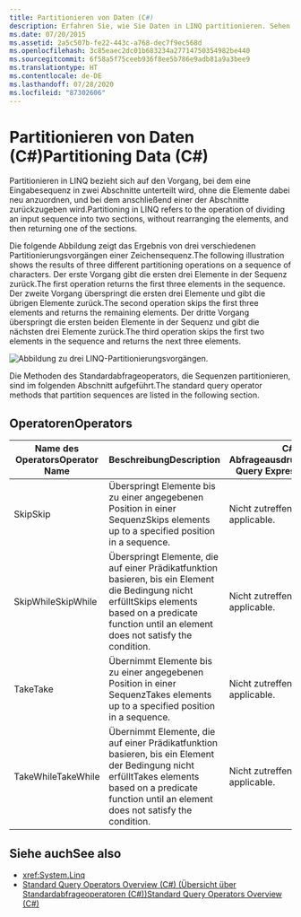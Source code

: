 ```yaml
---
title: Partitionieren von Daten (C#)
description: Erfahren Sie, wie Sie Daten in LINQ partitionieren. Sehen Sie sich eine Abbildung mit den Ergebnissen von Partitionierungsvorgängen an.
ms.date: 07/20/2015
ms.assetid: 2a5c507b-fe22-443c-a768-dec7f9ec568d
ms.openlocfilehash: 3c85eaec2dc01b683234a27714750354982be440
ms.sourcegitcommit: 6f58a5f75ceeb936f8ee5b786e9adb81a9a3bee9
ms.translationtype: HT
ms.contentlocale: de-DE
ms.lasthandoff: 07/28/2020
ms.locfileid: "87302606"
---
```

# <a name="partitioning-data-c"></a><span data-ttu-id="14887-104">Partitionieren von Daten (C#)</span><span class="sxs-lookup"><span data-stu-id="14887-104">Partitioning Data (C#)</span></span>
<span data-ttu-id="14887-105">Partitionieren in LINQ bezieht sich auf den Vorgang, bei dem eine Eingabesequenz in zwei Abschnitte unterteilt wird, ohne die Elemente dabei neu anzuordnen, und bei dem anschließend einer der Abschnitte zurückzugeben wird.</span><span class="sxs-lookup"><span data-stu-id="14887-105">Partitioning in LINQ refers to the operation of dividing an input sequence into two sections, without rearranging the elements, and then returning one of the sections.</span></span>  
  
 <span data-ttu-id="14887-106">Die folgende Abbildung zeigt das Ergebnis von drei verschiedenen Partitionierungsvorgängen einer Zeichensequenz.</span><span class="sxs-lookup"><span data-stu-id="14887-106">The following illustration shows the results of three different partitioning operations on a sequence of characters.</span></span> <span data-ttu-id="14887-107">Der erste Vorgang gibt die ersten drei Elemente in der Sequenz zurück.</span><span class="sxs-lookup"><span data-stu-id="14887-107">The first operation returns the first three elements in the sequence.</span></span> <span data-ttu-id="14887-108">Der zweite Vorgang überspringt die ersten drei Elemente und gibt die übrigen Elemente zurück.</span><span class="sxs-lookup"><span data-stu-id="14887-108">The second operation skips the first three elements and returns the remaining elements.</span></span> <span data-ttu-id="14887-109">Der dritte Vorgang überspringt die ersten beiden Elemente in der Sequenz und gibt die nächsten drei Elemente zurück.</span><span class="sxs-lookup"><span data-stu-id="14887-109">The third operation skips the first two elements in the sequence and returns the next three elements.</span></span>  
  
 ![Abbildung zu drei LINQ-Partitionierungsvorgängen.](./media/partitioning-data/linq-partitioning-operations.png)  
  
 <span data-ttu-id="14887-111">Die Methoden des Standardabfrageoperators, die Sequenzen partitionieren, sind im folgenden Abschnitt aufgeführt.</span><span class="sxs-lookup"><span data-stu-id="14887-111">The standard query operator methods that partition sequences are listed in the following section.</span></span>  
  
## <a name="operators"></a><span data-ttu-id="14887-112">Operatoren</span><span class="sxs-lookup"><span data-stu-id="14887-112">Operators</span></span>  
  
|<span data-ttu-id="14887-113">Name des Operators</span><span class="sxs-lookup"><span data-stu-id="14887-113">Operator Name</span></span>|<span data-ttu-id="14887-114">Beschreibung</span><span class="sxs-lookup"><span data-stu-id="14887-114">Description</span></span>|<span data-ttu-id="14887-115">C#-Abfrageausdruckssyntax</span><span class="sxs-lookup"><span data-stu-id="14887-115">C# Query Expression Syntax</span></span>|<span data-ttu-id="14887-116">Weitere Informationen</span><span class="sxs-lookup"><span data-stu-id="14887-116">More Information</span></span>|  
|-------------------|-----------------|---------------------------------|----------------------|  
|<span data-ttu-id="14887-117">Skip</span><span class="sxs-lookup"><span data-stu-id="14887-117">Skip</span></span>|<span data-ttu-id="14887-118">Überspringt Elemente bis zu einer angegebenen Position in einer Sequenz</span><span class="sxs-lookup"><span data-stu-id="14887-118">Skips elements up to a specified position in a sequence.</span></span>|<span data-ttu-id="14887-119">Nicht zutreffend.</span><span class="sxs-lookup"><span data-stu-id="14887-119">Not applicable.</span></span>|<xref:System.Linq.Enumerable.Skip%2A?displayProperty=nameWithType><br /><br /> <xref:System.Linq.Queryable.Skip%2A?displayProperty=nameWithType>|  
|<span data-ttu-id="14887-120">SkipWhile</span><span class="sxs-lookup"><span data-stu-id="14887-120">SkipWhile</span></span>|<span data-ttu-id="14887-121">Überspringt Elemente, die auf einer Prädikatfunktion basieren, bis ein Element die Bedingung nicht erfüllt</span><span class="sxs-lookup"><span data-stu-id="14887-121">Skips elements based on a predicate function until an element does not satisfy the condition.</span></span>|<span data-ttu-id="14887-122">Nicht zutreffend.</span><span class="sxs-lookup"><span data-stu-id="14887-122">Not applicable.</span></span>|<xref:System.Linq.Enumerable.SkipWhile%2A?displayProperty=nameWithType><br /><br /> <xref:System.Linq.Queryable.SkipWhile%2A?displayProperty=nameWithType>|  
|<span data-ttu-id="14887-123">Take</span><span class="sxs-lookup"><span data-stu-id="14887-123">Take</span></span>|<span data-ttu-id="14887-124">Übernimmt Elemente bis zu einer angegebenen Position in einer Sequenz</span><span class="sxs-lookup"><span data-stu-id="14887-124">Takes elements up to a specified position in a sequence.</span></span>|<span data-ttu-id="14887-125">Nicht zutreffend.</span><span class="sxs-lookup"><span data-stu-id="14887-125">Not applicable.</span></span>|<xref:System.Linq.Enumerable.Take%2A?displayProperty=nameWithType><br /><br /> <xref:System.Linq.Queryable.Take%2A?displayProperty=nameWithType>|  
|<span data-ttu-id="14887-126">TakeWhile</span><span class="sxs-lookup"><span data-stu-id="14887-126">TakeWhile</span></span>|<span data-ttu-id="14887-127">Übernimmt Elemente, die auf einer Prädikatfunktion basieren, bis ein Element der Bedingung nicht erfüllt</span><span class="sxs-lookup"><span data-stu-id="14887-127">Takes elements based on a predicate function until an element does not satisfy the condition.</span></span>|<span data-ttu-id="14887-128">Nicht zutreffend.</span><span class="sxs-lookup"><span data-stu-id="14887-128">Not applicable.</span></span>|<xref:System.Linq.Enumerable.TakeWhile%2A?displayProperty=nameWithType><br /><br /> <xref:System.Linq.Queryable.TakeWhile%2A?displayProperty=nameWithType>|  
  
## <a name="see-also"></a><span data-ttu-id="14887-129">Siehe auch</span><span class="sxs-lookup"><span data-stu-id="14887-129">See also</span></span>

- <xref:System.Linq>
- [<span data-ttu-id="14887-130">Standard Query Operators Overview (C#) (Übersicht über Standardabfrageoperatoren (C#))</span><span class="sxs-lookup"><span data-stu-id="14887-130">Standard Query Operators Overview (C#)</span></span>](./standard-query-operators-overview.md)
